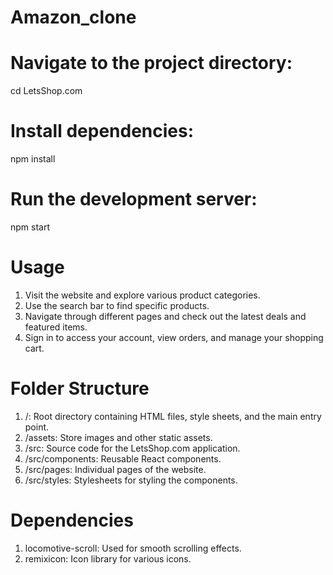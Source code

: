 # Amazon_clone
# Navigate to the project directory:
cd LetsShop.com
# Install dependencies:
npm install
# Run the development server:
npm start

# Usage
1. Visit the website and explore various product categories.
2. Use the search bar to find specific products.
3. Navigate through different pages and check out the latest deals and featured items.
4. Sign in to access your account, view orders, and manage your shopping cart.

# Folder Structure
1. /: Root directory containing HTML files, style sheets, and the main entry point.
2. /assets: Store images and other static assets.
3. /src: Source code for the LetsShop.com application.
4. /src/components: Reusable React components.
5. /src/pages: Individual pages of the website.
6. /src/styles: Stylesheets for styling the components.

# Dependencies
1. locomotive-scroll: Used for smooth scrolling effects.
2. remixicon: Icon library for various icons.

